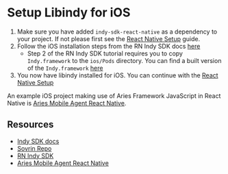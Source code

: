 # Setup Libindy for iOS

1. Make sure you have added `indy-sdk-react-native` as a dependency to your project. If not please first see the [React Native Setup](../setup-react-native.md) guide.
2. Follow the iOS installation steps from the RN Indy SDK docs [here](https://github.com/hyperledger/indy-sdk-react-native#ios)
   - Step 2 of the RN Indy SDK tutorial requires you to copy `Indy.framework` to the `ios/Pods` directory. You can find a built version of the `Indy.framework` [here](https://github.com/hyperledger/aries-mobile-agent-react-native/tree/main/ios/Pods/Frameworks/Indy.framework)
3. You now have libindy installed for iOS. You can continue with the [React Native Setup](./../setup-react-native.md)

An example iOS project making use of Aries Framework JavaScript in React Native is [Aries Mobile Agent React Native](https://github.com/hyperledger/aries-mobile-agent-react-native).

## Resources

- [Indy SDK docs](https://github.com/hyperledger/indy-sdk#ios)
- [Sovrin Repo](https://repo.sovrin.org/ios/libindy/stable/)
- [RN Indy SDK](https://github.com/hyperledger/indy-sdk-react-native#ios)
- [Aries Mobile Agent React Native](https://github.com/hyperledger/aries-mobile-agent-react-native)
